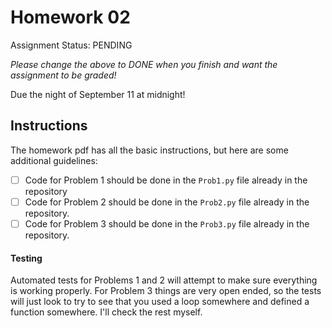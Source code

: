 # Homework 02

Assignment Status: PENDING

_Please change the above to DONE when you finish and want the assignment to be graded!_

Due the night of September 11 at midnight!

## Instructions
The homework pdf has all the basic instructions, but here are some additional guidelines:
 - [ ] Code for Problem 1 should be done in the `Prob1.py` file already in the repository
 - [ ] Code for Problem 2 should be done in the `Prob2.py` file already in the repository. 
 - [ ] Code for Problem 3 should be done in the `Prob3.py` file already in the repository. 

#### Testing
Automated tests for Problems 1 and 2 will attempt to make sure everything is working properly. For Problem 3 things are very open ended, so the tests will just look to try to see that you used a loop somewhere and defined a function somewhere. I'll check the rest myself.
